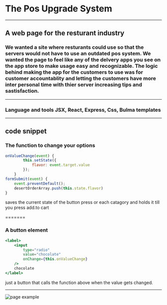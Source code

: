 # The Pos Upgrade System
--------------------------

## A web page for the resturant industry

### We wanted a site where resturants could use so that the servers would not have to use an outdated pos system. We wanted the page to feel like any of the delvery apps you see on the app store to make usage easy and recognizable. The logic behind making the app for the customers to use was for customer accountablity and letting the customers have more inter personal time with thier server increasing tips and sastisfaction. 

----------------------------------
### Language and tools JSX, React, Express, Css, Bulma templates
-----------------------------




## code snippet

### The function to change your options 
```jsx
onValueChange(event) {
        this.setState({
            flavor: event.target.value
        });
    }
formSubmit(event) {
    event.preventDefault();
    desertOrderArray.push(this.state.flavor)
}

```
saves the current state of the button press or each catagory and holds it till you press add.to cart

=======
### A button element
```jsx
<label>
    <input
        type="radio"
        value="chocolate"
        onChange={this.onValueChange}
    />
    chocolate
</label>
```

just a button that calls the function above when the value gets changed.

-----

![page example](https://cdn.discordapp.com/attachments/767642235293532160/930898748056403968/unknown.png)

